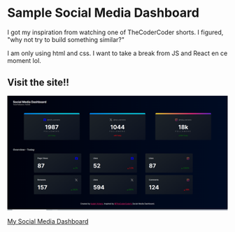 # Sample Social Media Dashboard

I got my inspiration from watching one of TheCoderCoder shorts. I figured, "why not try to build something similar?"

I am only using html and css. I want to take a break from JS and React en ce moment lol.

## Visit the site!!

![Alt text](image.png)

[My Social Media Dashboard](https://izzymadethat.github.io/social-media-dashboard/)
